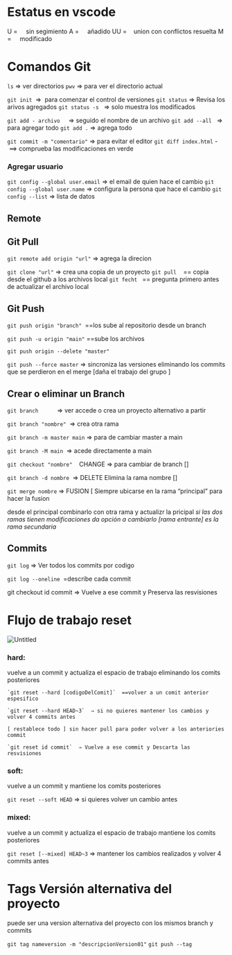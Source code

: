 # Estatus en vscode

U =     sin segimiento
A =     añadido
UU =    union con conflictos resuelta
M =     modificado

# Comandos Git

`ls` ⇒ ver directorios
`pwv`  ⇒ para ver el directorio actual

`git init`  ⇒  para comenzar el control de versiones
`git status` ⇒ Revisa los arivos agregados
`git status -s`   ⇒ solo muestra los modificados

`git add - archivo`     ⇒ seguido el nombre de un archivo
`git add --all`   ⇒ para agregar todo
`git add .` ⇒ agrega todo

`git commit -m "comentario"` ⇒ para evitar el editor
`git diff index.html` -  ==> comprueba las modificaciones en verde


### Agregar usuario

`git config --global user.email` ⇒ el email de quien hace el cambio
`git config --global user.name`  ⇒ configura la persona que hace el cambio
`git config --list` ⇒ lista de datos


## Remote

## Git Pull
`git remote add origin "url"`  ⇒ agrega la direcion

`git clone "url"` ⇒ crea una copia de un proyecto
`git pull`    == copia desde el github a los archivos local
`git fecht`   == pregunta primero antes de actualizar el archivo local


## Git Push

`git push origin "branch"`  ==los sube al repositorio desde un branch

`git push -u origin "main"` ==sube los archivos

`git push origin --delete "master"`

`git push --force master` ⇒ sincroniza las versiones eliminando los commits que se perdieron en el merge [daña el trabajo del grupo ]

## Crear o eliminar un Branch

`git branch`             ⇒ ver accede o crea un proyecto alternativo a partir

`git branch "nombre"`  ⇒ crea otra rama

`git branch -m master main` ⇒ para de cambiar master a main

`git branch -M main`     ⇒  acede directamente a main

`git checkout "nombre"`    CHANGE  ⇒ para cambiar de branch []

`git branch -d nombre`  ⇒  DELETE  Elimina la rama nombre  []

`git merge nombre`  ⇒ FUSION [ Siempre ubicarse en la rama “principal” para hacer la fusion

desde el principal combinarlo con otra rama y actualizr la pricipal
*si las dos ramas tienen modificaciones da opción a cambiarlo*
*[rama entrante] es la rama secundaria*



## Commits

`git log` ⇒ Ver todos los commits por codigo

`git log --oneline`  =describe cada commit

git checkout id commit  ⇒ Vuelve a ese commit y Preserva las resvisiones


# Flujo de trabajo reset

![Untitled](https://s3-us-west-2.amazonaws.com/secure.notion-static.com/4f721942-1d43-456b-9064-63f78fb62467/Untitled.png)

### hard:
vuelve a un commit y actualiza el espacio de trabajo eliminando los comits posteriores
    
    `git reset --hard [codigoDelComit]`  ==volver a un comit anterior espesifico
    
    `git reset --hard HEAD~3`  ⇒ si no quieres mantener los cambios y volver 4 commits antes 
    
    [ restablece todo ] sin hacer pull para poder volver a los anteriories commit
    
    `git reset id commit`  ⇒ Vuelve a ese commit y Descarta las resvisiones
    
### soft: 
vuelve a un commit y mantiene los comits posteriores
    
`git reset --soft HEAD` ⇒ si quieres volver un cambio antes
    
### mixed: 
vuelve a un commit y actualiza el espacio de trabajo mantiene los comits posteriores
    
`git reset [--mixed] HEAD~3` ⇒ mantener los cambios realizados y volver 4 commits antes
    

# Tags Versión alternativa del proyecto

puede ser una version alternativa del proyecto con los mismos branch y commits

`git tag nameversion -m "descripcionVersion01"`
`git push --tag`

